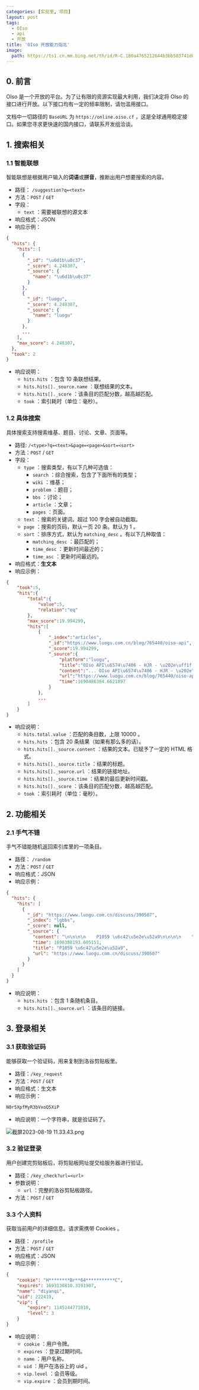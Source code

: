 ```yaml
---
categories: [实验室, 项目]
layout: post
tags:
  - OIso
  - api
  - 开放
title: 'OIso 开放能力指北'
image:
  path: https://ts1.cn.mm.bing.net/th/id/R-C.180a4765212644b3bb583741d87ac5d6?rik=fAdurDR6jFszpQ&riu=http%3a%2f%2fi2.hdslb.com%2fbfs%2farchive%2feff8582075c3112ad79729afdf4baa3de6711e78.png&ehk=w%2fehl%2f%2bvn%2fGyJF1G5GXDj574FIt9v8FrLOWqjeNCtZI%3d&risl=&pid=ImgRaw&r=0
---
```


## 0. 前言

OIso 是一个开放的平台。为了让有限的资源实现最大利用，我们决定将 OIso 的接口进行开放。以下接口均有一定的频率限制，请勿滥用接口。

文档中一切路径的 `BaseURL` 为 `https://online.oiso.cf` ，这是全球通用稳定接口。如果您寻求更快速的国内接口，请联系开发组洽谈。

## 1. 搜索相关

### 1.1 智能联想

智能联想是根据用户输入的**词语**或**拼音**，推断出用户想要搜索的内容。

- 路径： `/suggestion?q=<text>`
- 方法：`POST` / `GET`
- 字段：
  - `text` ：需要被联想的源文本
- 响应格式：JSON
- 响应示例：
```json
{
  "hits": {
    "hits": [
      {
        "_id": "\u6d1b\u8c37",
        "_score": 4.248307,
        "_source": {
          "name": "\u6d1b\u8c37"
        }
      },
      {
        "_id": "luogu",
        "_score": 4.248307,
        "_source": {
          "name": "luogu"
        }
      },
      ...
    ],
    "max_score": 4.248307,
  },
  "took": 2
}
```
- 响应说明：
  - `hits.hits` ：包含 $10$ 条联想结果。
  - `hits.hits[]._source.name` ：联想结果的文本。
  - `hits.hits[]._score` ：该条目的匹配分数，越高越匹配。
  - `took` ：索引耗时（单位：毫秒）。

### 1.2 具体搜索

具体搜索支持搜索维基、题目、讨论、文章、页面等。

- 路径: `/<type>?q=<text>&page=<page>&sort=<sort>`
- 方法：`POST` / `GET`
- 字段：
  - `type` ：搜索类型，有以下几种可选值：
    - `search` ：综合搜索，包含了下面所有的类型；
    - `wiki` ：维基；
    - `problem` ：题目；
    - `bbs` ：讨论；
    - `article` ：文章；
    - `pages` ：页面。
  - `text` ：搜索的关键词。超过 $100$ 字会被自动截取。
  - `page` ：搜索的页码，默认一页 $20$ 条。默认为 $1$ 。
  - `sort` ：排序方式，默认为 `matching_desc` 。有以下几种取值：
    - `matching_desc` ：最匹配的；
    - `time_desc` ：更新时间最近的；
    - `time_asc` ：更新时间最远的。
- 响应格式：**生文本**
- 响应示例：
```json
{
    "took":5,
    "hits":{
        "total":{
            "value":5,
            "relation":"eq"
        },
        "max_score":19.994299,
        "hits":[
            {
                "_index":"articles",
                "_id":"https://www.luogu.com.cn/blog/765440/oiso-api",
                "_score":19.994299,
                "_source":{
                    "platform":"luogu",
                    "title":"OIso API\u6574\u7406 - HJR - \u202e\uff1f - \u6d1b\u8c37\u535a\u5ba2",
                    "content":"... OIso API\u6574\u7406 - HJR - \u202e\uff1f - \u6d1b\u8c37\u535a\u5ba2 \u63d0\u524d\u58f0\u660e\uff1a\u6211\u53ea\u662f\u642c\u8fd0\u5de5\uff0c\u522b\u95ee\u6211\uff0c\u6211\u7b54\u4e0d\u4e0a\u6765\u3002 ... \u53c2\u8003\uff1ahttps://github.com/oiso-developer-team/OIso-frontend/issues/5 ... ",
                    "url":"https://www.luogu.com.cn/blog/765440/oiso-api",
                    "time":1690486384.6621897
                }
            },
            ...
        ]
    }
}
```
- 响应说明：
  - `hits.total.value` ：匹配的条目数，上限 $10000$ 。
  - `hits.hits` ：包含 $20$ 条结果（如果有那么多的话）。
  - `hits.hits[]._source.content` ：结果的文本。已赋予了一定的 HTML 格式。
  - `hits.hits[]._source.title` ：结果的标题。
  - `hits.hits[]._source.url` ：结果的链接地址。
  - `hits.hits[]._source.time` ：结果的最后更新时间戳。
  - `hits.hits[]._score` ：该条目的匹配分数，越高越匹配。
  - `took` ：索引耗时（单位：毫秒）。

## 2. 功能相关

### 2.1 手气不错

手气不错能随机返回索引库里的一项条目。

- 路径： `/random`
- 方法：`POST` / `GET`
- 响应格式：JSON
- 响应示例：
```json
{
  "hits": {
    "hits": [
      {
        "_id": "https://www.luogu.com.cn/discuss/390507",
        "_index": "lgbbs",
        "_score": null,
        "_source": {
          "content": "\n\n\n\n    P1059 \u6c42\u5e2e\u52a9\n\n\n\n    \n @\u6768\u5927\u4ed9\n2021-12-18 08:50\n\n\n\n\n\u6211\u592a\u96be\u4e86\n\n\n\n\n @LYqwq\n2021-12-18 08:57\n\n\n\n\n\n?\n\n\n",
          "time": 1690388193.605151,
          "title": "P1059 \u6c42\u5e2e\u52a9",
          "url": "https://www.luogu.com.cn/discuss/390507"
        }
      }
    ]
  }
}
```
- 响应说明：
  - `hits.hits` ：包含 $1$ 条随机条目。
  - `hits.hits[]._source.url` ：该条目的链接。

## 3. 登录相关

### 3.1 获取验证码

能够获取一个验证码，用来复制到洛谷剪贴板里。

- 路径：`/key_request`
- 方法：`POST` / `GET`
- 响应格式：生文本
- 响应示例：
```txt
N0r5XpfMyR3bVxoQ5XiP
```
- 响应说明：一个字符串，就是验证码了。

![截屏2023-08-19 11.33.43.png](https://s2.loli.net/2023/08/19/DViBGfMowYIKP1v.png)

### 3.2 验证登录

用户创建完剪贴板后，将剪贴板网址提交给服务器进行验证。

- 路径：`/key_check?url=<url>`
- 参数说明：
  - `url` ：完整的洛谷剪贴板路径。
- 方法：`POST` / `GET`

### 3.3 个人资料

获取当前用户的详细信息。请求需携带 Cookies 。

- 路径： `/profile`
- 方法：`POST` / `GET`
- 响应格式：JSON
- 响应示例：
```json
{
    "cookie": "H********Br**64***********C",
    "expires": 1693130810.3191907,
    "name": "diyanqi",
    "uid": 222419,
    "vip": {
        "expire": 1145144771010,
        "level": 3
    }
}
```
- 响应说明：
  - `cookie` ：用户令牌。
  - `expires` ：登录过期时间。
  - `name` ：用户名称。
  - `uid` ：用户在洛谷上的 uid 。
  - `vip.level` ：会员等级。
  - `vip.expire` ：会员到期时间。